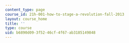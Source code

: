 ```yaml
---
content_type: page
course_id: 21h-001-how-to-stage-a-revolution-fall-2013
layout: course_home
title: ''
type: course
uid: b6890d09-3f52-46cf-4f67-ab3185149848
---
```

